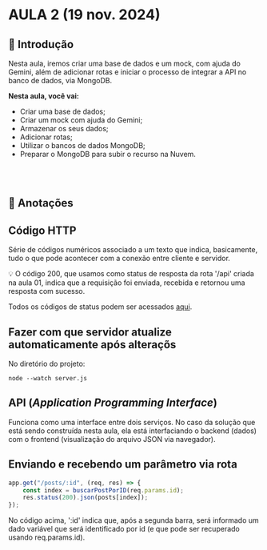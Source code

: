 # AULA 2 (19 nov. 2024)

## 📖 Introdução
Nesta aula, iremos criar uma base de dados e um mock, com ajuda do Gemini, além de adicionar rotas e iniciar o processo de integrar a API no banco de dados, via MongoDB.

**Nesta aula, você vai:**
- Criar uma base de dados;
- Criar um mock com ajuda do Gemini;
- Armazenar os seus dados;
- Adicionar rotas;
- Utilizar o bancos de dados MongoDB;
- Preparar o MongoDB para subir o recurso na Nuvem.

<br></br>
## 📝 Anotações

## Código HTTP
Série de códigos numéricos associado a um texto que indica, basicamente, tudo o que pode acontecer com a conexão entre cliente e servidor.

💡 O código 200, que usamos como status de resposta da rota '/api' criada na aula 01, indica que a requisição foi enviada, recebida e retornou uma resposta com sucesso.

Todos os códigos de status podem ser acessados <a href="https://http.cat/">aqui</a>.

## Fazer com que servidor atualize automaticamente após alteraçõs
No diretório do projeto:
```
node --watch server.js
```

## API (*Application Programming Interface*)
Funciona como uma interface entre dois serviços. No caso da solução que está sendo construída nesta aula, ela está interfaciando o backend (dados) com o frontend (visualização do arquivo JSON via navegador).

## Enviando e recebendo um parâmetro via rota
```javascript
app.get("/posts/:id", (req, res) => {
    const index = buscarPostPorID(req.params.id);
    res.status(200).json(posts[index]);
});
```
No código acima, ':id' indica que, após a segunda barra, será informado um dado variável que será identificado por id (e que pode ser recuperado usando req.params.id).

<br></br>
